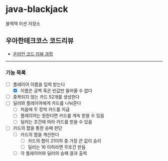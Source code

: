 # java-blackjack

블랙잭 미션 저장소

## 우아한테크코스 코드리뷰

- [온라인 코드 리뷰 과정](https://github.com/woowacourse/woowacourse-docs/blob/master/maincourse/README.md)

---

### 기능 목록

- [ ] 플레이어 이름을 입력 받는다
    - [x] 이름은 공백 혹은 빈값만 들어올 수 없다
- [ ] 중복되지 않는 카드 52개를 생성한다
- [ ] 딜러와 플레이어에게 카드를 나눠준다
    - [ ] 처음에 두 장씩 카드를 지급
    - [ ] 플레이어는 원한다면 카드를 계속 받을 수 있음
    - [ ] 딜러는 조건에 따라 카드를 받을 수 있음
- [ ] 카드의 합을 통한 승패 판단
    - [ ] 카드의 합을 계산한다
        - [ ] 카드의 합이 21이하 중 가장 큰 값이 승리
        - [ ] 딜러는 16 이하라면 무조건 받음
    - [ ] 각 플레이어와 딜러의 승패 결과 출력
